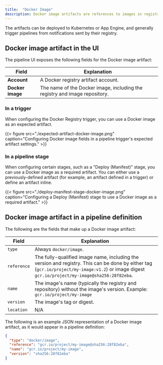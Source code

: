 ```yaml
---
title:  "Docker Image"
description: Docker image artifacts are references to images in registries, such as GCR or Docker Hub.
---
```


The artifacts can be deployed to Kubernetes or App Engine, and generally trigger pipelines from notifications sent by their registry.

## Docker image artifact in the UI

The pipeline UI exposes the following fields for the Docker image artifact:

<table>
  <thead>
    <tr>
      <th>Field</th>
      <th>Explanation</th>
    </tr>
  </thead>
  <tbody>
    <tr>
      <td><strong>Account</strong></td>
      <td>A Docker registry artifact account.</td>
    </tr>
    <tr>
      <td><strong>Docker image</strong></td>
      <td>The name of the Docker image, including the registry and image repository.</td>
    </tr>
  </tbody>
</table>

### In a trigger

When configuring the Docker Registry trigger, you can use a Docker image as an
expected artifact.

{{< figure src="./expected-artifact-docker-image.png" caption="Configuring Docker image fields in a pipeline trigger's expected artifact settings." >}}

### In a pipeline stage

When configuring certain stages, such as a  "Deploy (Manifest)" stage, you can
use a Docker image as a required artifact. You can either use a
previously-defined artifact (for example, an artifact defined in a trigger) or
define an artifact inline.

{{< figure src="./deploy-manifest-stage-docker-image.png" caption="Configuring a Deploy (Manifest) stage to use a Docker image as a required artifact." >}}

## Docker image artifact in a pipeline definition

The following are the fields that make up a Docker image artifact:

| Field | Explanation |
|-|-----------|
| `type` | Always `docker/image`. |
| `reference` | The fully-qualified image name, including the version and registry. This can be done by either tag (`gcr.io/project/my-image:v1.2`) or image digest `gcr.io/project/my-image@sha256:28f82eba`. |
| `name` | The image's name (typically the registry and repository) without the image's version. Example: `gcr.io/project/my-image` |
| `version` | The image's tag or digest. |
| `location` | N/A |

The following is an example JSON representation of a Docker image artifact, as it
would appear in a pipeline definition:

```json
{
  "type": "docker/image",
  "reference": "gcr.io/project/my-image@sha256:28f82eba",
  "name": "gcr.io/project/my-image",
  "version": "sha256:28f82eba"
}
```
